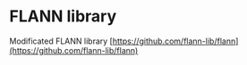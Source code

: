 # FLANN library
Modificated FLANN library [https://github.com/flann-lib/flann](https://github.com/flann-lib/flann)
